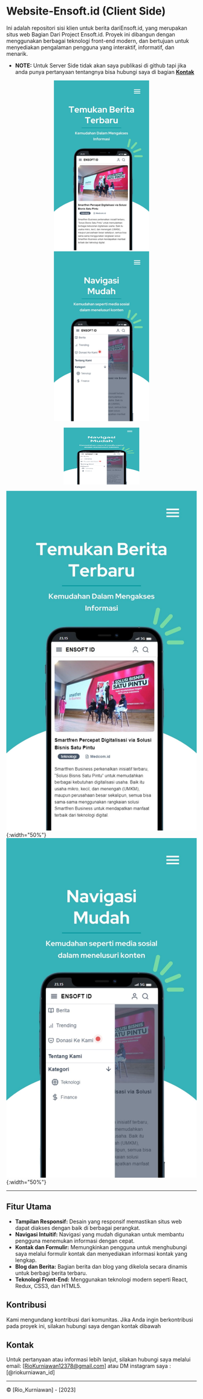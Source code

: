 # Website-Ensoft.id (Client Side)

Ini adalah repositori sisi klien untuk berita dariEnsoft.id, yang merupakan situs web Bagian Dari Project Ensoft.id.
Proyek ini dibangun dengan menggunakan berbagai teknologi front-end modern, dan bertujuan untuk menyediakan pengalaman pengguna yang interaktif, informatif, dan menarik.

- **NOTE:** Untuk Server Side tidak akan saya publikasi di github tapi jika anda punya pertanyaan tentangnya bisa hubungi saya di bagian [**Kontak**](#Kontak)

<p align="center">
  <img src="https://github.com/Riokurniawan-id/Website-Ensoft.id-Client/blob/main/src/assets/1.jpg" alt="Gambar 1" width="50%">
  <img src="https://github.com/Riokurniawan-id/Website-Ensoft.id-Client/blob/main/src/assets/2.jpg" alt="Gambar 2" width="50%">
</p>

<p align="center">
  <img src="https://github.com/Riokurniawan-id/Website-Ensoft.id-Client/blob/main/src/assets/2.jpg" alt="Gambar 2" width="200" height="150">
</p>

![img1](https://github.com/Riokurniawan-id/Website-Ensoft.id-Client/blob/main/src/assets/1.jpg){:width="50%"}
![img1](https://github.com/Riokurniawan-id/Website-Ensoft.id-Client/blob/main/src/assets/2.jpg){:width="50%"}

---

## Fitur Utama

- **Tampilan Responsif:** Desain yang responsif memastikan situs web dapat diakses dengan baik di berbagai perangkat.
- **Navigasi Intuitif:** Navigasi yang mudah digunakan untuk membantu pengguna menemukan informasi dengan cepat.
- **Kontak dan Formulir:** Memungkinkan pengguna untuk menghubungi saya melalui formulir kontak dan menyediakan informasi kontak yang lengkap.
- **Blog dan Berita:** Bagian berita dan blog yang dikelola secara dinamis untuk berbagi berita terbaru.
- **Teknologi Front-End:** Menggunakan teknologi modern seperti React, Redux, CSS3, dan HTML5.

## Kontribusi

Kami mengundang kontribusi dari komunitas. Jika Anda ingin berkontribusi pada proyek ini, silakan hubungi saya dengan kontak dibawah

## Kontak

Untuk pertanyaan atau informasi lebih lanjut, silakan hubungi saya melalui email: [RioKurniawan12378@gmail.com]
atau DM instagram saya :
[@riokurniawan_id]

---

© [Rio_Kurniawan] - [2023]
